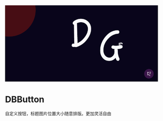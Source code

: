 
![image](https://github.com/DGCody/DBButton/blob/master/DGButton/source/LOGO.png?raw=true)
# DBButton
自定义按钮，标题图片位置大小随意排版。更加灵活自由
